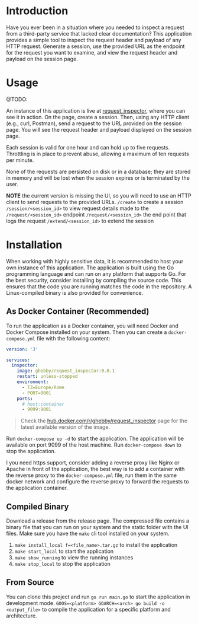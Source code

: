 # Introduction

Have you ever been in a situation where you needed to inspect a request from a third-party service that lacked clear documentation? This application provides a simple tool to inspect the request header and payload of any HTTP request. Generate a session, use the provided URL as the endpoint for the request you want to examine, and view the request header and payload on the session page.

# Usage
@TODO: 

An instance of this application is live at [request_inspector](http://request_inspector.ga-dns.com/), where you can see it in action. On the page, create a session. Then, using any HTTP client (e.g., curl, Postman), send a request to the URL provided on the session page. You will see the request header and payload displayed on the session page.

Each session is valid for one hour and can hold up to five requests. Throttling is in place to prevent abuse, allowing a maximum of ten requests per minute. 

None of the requests are persisted on disk or in a database; they are stored in memory and will be lost when the session expires or is terminated by the user.

**NOTE** 
the current version is missing the UI, so you will need to use an HTTP client to send requests to the provided URLs.
`/create` to create a session
`/session/<session_id>` to view request details made to the `/request/<session_id>` endpoint
`/request/<session_id>` the end point that logs the request
`/extend/<session_id>` to extend the session

# Installation 
When working with highly sensitive data, it is recommended to host your own instance of this application. The application is built using the Go programming language and can run on any platform that supports Go. For the best security, consider installing by compiling the source code. This ensures that the code you are running matches the code in the repository. A Linux-compiled binary is also provided for convenience.

## As Docker Container (Recommended)

To run the application as a Docker container, you will need Docker and Docker Compose installed on your system.
Then you can create a `docker-compose.yml` file with the following content:

```yaml
version: '3'

services:
  inspector:
    image: ghebby/request_inspector:0.0.1
    restart: unless-stopped  
    environment:
      - TZ=Europe/Rome
      - PORT=9001
    ports:
      # host:container
      - 9099:9001
```

> Check the [hub.docker.com/r/ghebby/request_inspector](https://hub.docker.com/r/ghebby/request_inspector) page for the latest available version of the image.

Run `docker-compose up -d` to start the application. The application will be available on port 9099 of the host machine.
Run `docker-compose down` to stop the application.

I you need https support, consider adding a reverse proxy like Nginx or Apache in front of the application, the best way is to add a container with the reverse proxy to the `docker-compose.yml` file, run them in the same docker network and configure the reverse proxy to forward the requests to the application container.

## Compiled Binary

Download a release from the release page. The compressed file contains a binary file that you can run on your system and the static folder with the UI files.
Make sure you have the `make` cli tool installed on your system.
1.  `make install_local f=<file_name>.tar.gz` to install the application
2.  `make start_local` to start the application
3.  `make show_running` to view the running instances 
4.  `make stop_local` to stop the application

## From Source 

You can clone this project and run `go run main.go` to start the application in development mode.
`GOOS=<platform> GOARCH=<arch> go build -o <output_file>` to compile the application for a specific platform and architecture.


